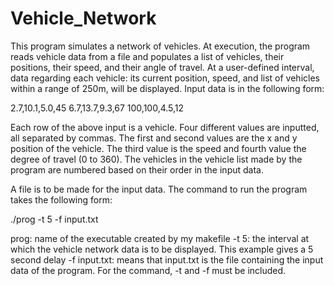 # Vehicle_Network
This program simulates a network of vehicles. At execution, the program reads vehicle data from a file and populates a list of vehicles, their positions, their speed, and their angle of travel. At a user-defined interval, data regarding each vehicle: its current position, speed, and list of vehicles within a range of 250m, will be displayed. Input data is in the following form:

2.7,10.1,5.0,45
6.7,13.7,9.3,67
100,100,4.5,12

Each row of the above input is a vehicle. Four different values are inputted, all separated by commas. The first and second values are the x and y position of the vehicle. The third value is the speed and fourth value the degree of travel (0 to 360). The vehicles in the vehicle list made by the program are numbered based on their order in the input data.

A file is to be made for the input data. The command to run the program takes the following form:

./prog -t 5 -f input.txt

prog: name of the executable created by my makefile
-t 5: the interval at which the vehicle network data is to be displayed. This example gives a 5 second delay
-f input.txt: means that input.txt is the file containing the input data of the program. 
For the command, -t and -f must be included.


